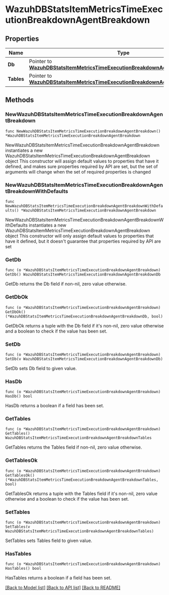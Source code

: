 # WazuhDBStatsItemMetricsTimeExecutionBreakdownAgentBreakdown

## Properties

Name | Type | Description | Notes
------------ | ------------- | ------------- | -------------
**Db** | Pointer to [**WazuhDBStatsItemMetricsTimeExecutionBreakdownAgentBreakdownDb**](WazuhDBStatsItemMetricsTimeExecutionBreakdownAgentBreakdownDb.md) |  | [optional] 
**Tables** | Pointer to [**WazuhDBStatsItemMetricsTimeExecutionBreakdownAgentBreakdownTables**](WazuhDBStatsItemMetricsTimeExecutionBreakdownAgentBreakdownTables.md) |  | [optional] 

## Methods

### NewWazuhDBStatsItemMetricsTimeExecutionBreakdownAgentBreakdown

`func NewWazuhDBStatsItemMetricsTimeExecutionBreakdownAgentBreakdown() *WazuhDBStatsItemMetricsTimeExecutionBreakdownAgentBreakdown`

NewWazuhDBStatsItemMetricsTimeExecutionBreakdownAgentBreakdown instantiates a new WazuhDBStatsItemMetricsTimeExecutionBreakdownAgentBreakdown object
This constructor will assign default values to properties that have it defined,
and makes sure properties required by API are set, but the set of arguments
will change when the set of required properties is changed

### NewWazuhDBStatsItemMetricsTimeExecutionBreakdownAgentBreakdownWithDefaults

`func NewWazuhDBStatsItemMetricsTimeExecutionBreakdownAgentBreakdownWithDefaults() *WazuhDBStatsItemMetricsTimeExecutionBreakdownAgentBreakdown`

NewWazuhDBStatsItemMetricsTimeExecutionBreakdownAgentBreakdownWithDefaults instantiates a new WazuhDBStatsItemMetricsTimeExecutionBreakdownAgentBreakdown object
This constructor will only assign default values to properties that have it defined,
but it doesn't guarantee that properties required by API are set

### GetDb

`func (o *WazuhDBStatsItemMetricsTimeExecutionBreakdownAgentBreakdown) GetDb() WazuhDBStatsItemMetricsTimeExecutionBreakdownAgentBreakdownDb`

GetDb returns the Db field if non-nil, zero value otherwise.

### GetDbOk

`func (o *WazuhDBStatsItemMetricsTimeExecutionBreakdownAgentBreakdown) GetDbOk() (*WazuhDBStatsItemMetricsTimeExecutionBreakdownAgentBreakdownDb, bool)`

GetDbOk returns a tuple with the Db field if it's non-nil, zero value otherwise
and a boolean to check if the value has been set.

### SetDb

`func (o *WazuhDBStatsItemMetricsTimeExecutionBreakdownAgentBreakdown) SetDb(v WazuhDBStatsItemMetricsTimeExecutionBreakdownAgentBreakdownDb)`

SetDb sets Db field to given value.

### HasDb

`func (o *WazuhDBStatsItemMetricsTimeExecutionBreakdownAgentBreakdown) HasDb() bool`

HasDb returns a boolean if a field has been set.

### GetTables

`func (o *WazuhDBStatsItemMetricsTimeExecutionBreakdownAgentBreakdown) GetTables() WazuhDBStatsItemMetricsTimeExecutionBreakdownAgentBreakdownTables`

GetTables returns the Tables field if non-nil, zero value otherwise.

### GetTablesOk

`func (o *WazuhDBStatsItemMetricsTimeExecutionBreakdownAgentBreakdown) GetTablesOk() (*WazuhDBStatsItemMetricsTimeExecutionBreakdownAgentBreakdownTables, bool)`

GetTablesOk returns a tuple with the Tables field if it's non-nil, zero value otherwise
and a boolean to check if the value has been set.

### SetTables

`func (o *WazuhDBStatsItemMetricsTimeExecutionBreakdownAgentBreakdown) SetTables(v WazuhDBStatsItemMetricsTimeExecutionBreakdownAgentBreakdownTables)`

SetTables sets Tables field to given value.

### HasTables

`func (o *WazuhDBStatsItemMetricsTimeExecutionBreakdownAgentBreakdown) HasTables() bool`

HasTables returns a boolean if a field has been set.


[[Back to Model list]](../README.md#documentation-for-models) [[Back to API list]](../README.md#documentation-for-api-endpoints) [[Back to README]](../README.md)



